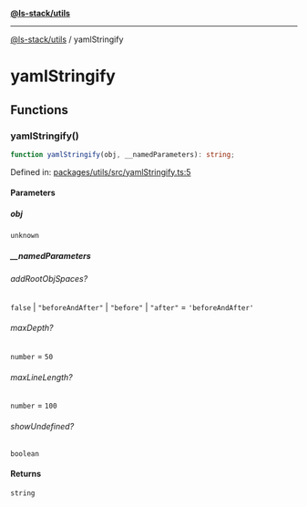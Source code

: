 [**@ls-stack/utils**](README.md)

---

[@ls-stack/utils](modules.md) / yamlStringify

# yamlStringify

## Functions

### yamlStringify()

```ts
function yamlStringify(obj, __namedParameters): string;
```

Defined in: [packages/utils/src/yamlStringify.ts:5](https://github.com/lucasols/utils/blob/main/packages/utils/src/yamlStringify.ts#L5)

#### Parameters

##### obj

`unknown`

##### \_\_namedParameters

###### addRootObjSpaces?

`false` \| `"beforeAndAfter"` \| `"before"` \| `"after"` = `'beforeAndAfter'`

###### maxDepth?

`number` = `50`

###### maxLineLength?

`number` = `100`

###### showUndefined?

`boolean`

#### Returns

`string`
